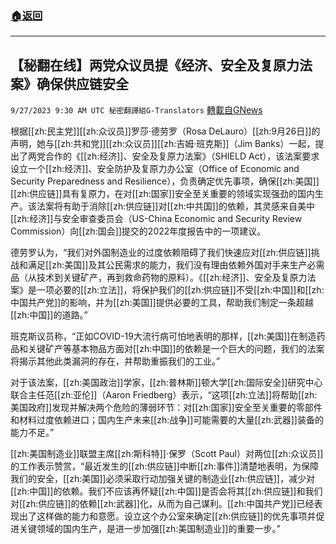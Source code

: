 ###  [:house:返回](README.md)
---


## 【秘翻在线】两党众议员提《经济、安全及复原力法案》确保供应链安全
`9/27/2023 9:30 AM UTC 秘密翻譯組G-Translators` [轉載自GNews](https://gnews.org/articles/1746525)

根据[[zh:民主党]][[zh:众议员]]罗莎·德劳罗（Rosa DeLauro）[[zh:9月26日]]的声明，她与[[zh:共和党]][[zh:众议员]][[zh:吉姆·班克斯]]（Jim Banks）一起，提出了两党合作的《[[zh:经济]]、安全及复原力法案》（SHIELD Act），该法案要求设立一个[[zh:经济]]、安全防护及复原力办公室（Office of Economic and Security Preparedness and Resilience），负责确定优先事项，确保[[zh:美国]][[zh:供应链]]具有复原力，在对[[zh:国家]]安全至关重要的领域实现强劲的国内生产。该法案将有助于消除[[zh:供应链]]对[[zh:中共国]]的依赖，其灵感来自美中[[zh:经济]]与安全审查委员会（US-China Economic and Security Review Commission）向[[zh:国会]]提交的2022年度报告中的一项建议。

德劳罗认为，“我们对外国制造业的过度依赖阻碍了我们快速应对[[zh:供应链]]挑战和满足[[zh:美国]]及其公民需求的能力，我们没有理由依赖外国对手来生产必需品（从技术到关键矿产，再到救命药物的原料）。《[[zh:经济]]、安全及复原力法案》是一项必要的[[zh:立法]]，将保护我们的[[zh:供应链]]不受[[zh:中国]]和[[zh:中国共产党]]的影响，并为[[zh:美国]]提供必要的工具，帮助我们制定一条超越[[zh:中国]]的道路。”

班克斯议员称，“正如COVID-19大流行病可怕地表明的那样，[[zh:美国]]在制造药品和关键矿产等基本物品方面对[[zh:中国]]的依赖是一个巨大的问题，我们的法案将揭示其他此类漏洞的存在，并帮助重振我们的工业。”

对于该法案，[[zh:美国政治]]学家，[[zh:普林斯]]顿大学[[zh:国际安全]]研究中心联合主任范[[zh:亚伦]]（Aaron Friedberg）表示，“这项[[zh:立法]]将帮助[[zh:美国政府]]发现并解决两个危险的薄弱环节：对[[zh:国家]]安全至关重要的零部件和材料过度依赖进口；国内生产未来[[zh:战争]]可能需要的大量[[zh:武器]]装备的能力不足。”

[[zh:美国制造业]]联盟主席[[zh:斯科特]]·保罗（Scott Paul）对两位[[zh:众议员]]的工作表示赞赏，“最近发生的[[zh:供应链]]中断[[zh:事件]]清楚地表明，为保障我们的安全，[[zh:美国]]必须采取行动加强关键的制造业[[zh:供应链]]，减少对[[zh:中国]]的依赖。我们不应该再怀疑[[zh:中国]]是否会将其[[zh:供应链]]和我们对[[zh:供应链]]的依赖[[zh:武器]]化，从而为自己谋利。[[zh:中国共产党]]已经表现出了这样做的能力和意愿。设立这个办公室来确定[[zh:供应链]]的优先事项并促进关键领域的国内生产，是进一步加强[[zh:美国制造业]]的重要一步。”
